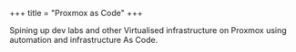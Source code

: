 +++
title = "Proxmox as Code"
+++

Spining up dev labs and other Virtualised infrastructure on Proxmox using automation and infrastructure As Code.
